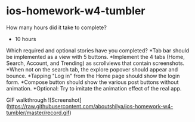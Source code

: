 ios-homework-w4-tumbler
=======================

How many hours did it take to complete?
* 10 hours

Which required and optional stories have you completed?
*Tab bar should be implemented as a view with 5 buttons.
*Implement the 4 tabs (Home, Search, Account, and Trending) as scrollviews that contain screenshots.
*When not on the search tab, the explore popover should appear and bounce.
*Tapping "Log in" from the Home page should show the login form.
*Compose button should show the various post buttons without animation.
*Optional: Try to imitate the animation effect of the real app.

GIF walkthrough
![Screenshot] (https://raw.githubusercontent.com/aboutshilya/ios-homework-w4-tumbler/master/record.gif)

